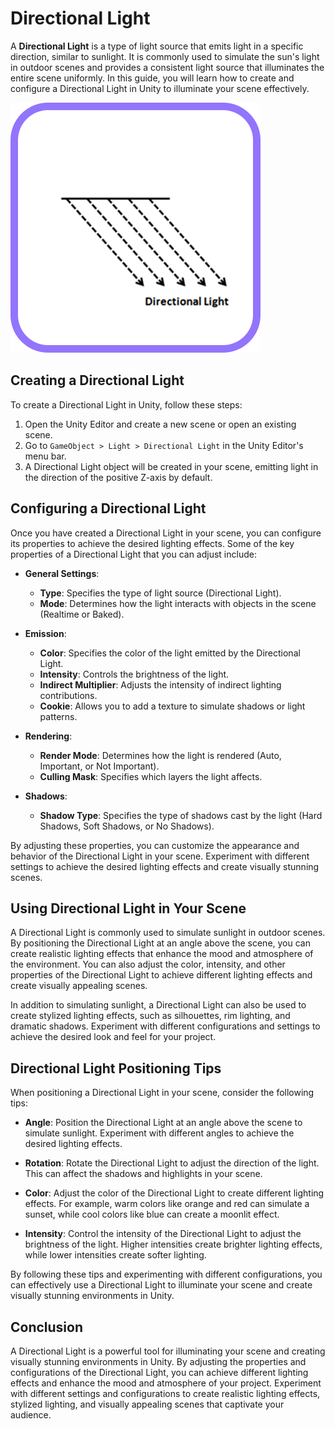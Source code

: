 # Directional Light

A **Directional Light** is a type of light source that emits light in a specific direction, similar to sunlight. It is commonly used to simulate the sun's light in outdoor scenes and provides a consistent light source that illuminates the entire scene uniformly. In this guide, you will learn how to create and configure a Directional Light in Unity to illuminate your scene effectively.

![Directional Light](/assets/learn/guides/studio/lighting/directional-light.png)

## Creating a Directional Light

To create a Directional Light in Unity, follow these steps:

1. Open the Unity Editor and create a new scene or open an existing scene.
2. Go to `GameObject > Light > Directional Light` in the Unity Editor's menu bar.
3. A Directional Light object will be created in your scene, emitting light in the direction of the positive Z-axis by default.

## Configuring a Directional Light

Once you have created a Directional Light in your scene, you can configure its properties to achieve the desired lighting effects. Some of the key properties of a Directional Light that you can adjust include:

- **General Settings**:
  - **Type**: Specifies the type of light source (Directional Light).
  - **Mode**: Determines how the light interacts with objects in the scene (Realtime or Baked).

- **Emission**:
  - **Color**: Specifies the color of the light emitted by the Directional Light.
  - **Intensity**: Controls the brightness of the light.
  - **Indirect Multiplier**: Adjusts the intensity of indirect lighting contributions.
  - **Cookie**: Allows you to add a texture to simulate shadows or light patterns.

- **Rendering**:
  - **Render Mode**: Determines how the light is rendered (Auto, Important, or Not Important).
  - **Culling Mask**: Specifies which layers the light affects.

- **Shadows**:
  - **Shadow Type**: Specifies the type of shadows cast by the light (Hard Shadows, Soft Shadows, or No Shadows).

By adjusting these properties, you can customize the appearance and behavior of the Directional Light in your scene. Experiment with different settings to achieve the desired lighting effects and create visually stunning scenes.

## Using Directional Light in Your Scene

A Directional Light is commonly used to simulate sunlight in outdoor scenes. By positioning the Directional Light at an angle above the scene, you can create realistic lighting effects that enhance the mood and atmosphere of the environment. You can also adjust the color, intensity, and other properties of the Directional Light to achieve different lighting effects and create visually appealing scenes.

In addition to simulating sunlight, a Directional Light can also be used to create stylized lighting effects, such as silhouettes, rim lighting, and dramatic shadows. Experiment with different configurations and settings to achieve the desired look and feel for your project.

## Directional Light Positioning Tips

When positioning a Directional Light in your scene, consider the following tips:

- **Angle**: Position the Directional Light at an angle above the scene to simulate sunlight. Experiment with different angles to achieve the desired lighting effects.

- **Rotation**: Rotate the Directional Light to adjust the direction of the light. This can affect the shadows and highlights in your scene.

- **Color**: Adjust the color of the Directional Light to create different lighting effects. For example, warm colors like orange and red can simulate a sunset, while cool colors like blue can create a moonlit effect.

- **Intensity**: Control the intensity of the Directional Light to adjust the brightness of the light. Higher intensities create brighter lighting effects, while lower intensities create softer lighting.

By following these tips and experimenting with different configurations, you can effectively use a Directional Light to illuminate your scene and create visually stunning environments in Unity.

## Conclusion

A Directional Light is a powerful tool for illuminating your scene and creating visually stunning environments in Unity. By adjusting the properties and configurations of the Directional Light, you can achieve different lighting effects and enhance the mood and atmosphere of your project. Experiment with different settings and configurations to create realistic lighting effects, stylized lighting, and visually appealing scenes that captivate your audience.
